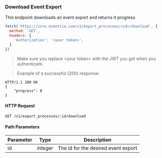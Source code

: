 ### Download Event Export

This endpoint downloads an event export and returns it progress

```javascript
fetch('https://core.eventtia.com/v1/export_processes/<id>/download', {
  method: 'GET',
  headers: {
    'Authorization': '<your token>',
  }
})
```

> Make sure you replace &lt;your token&gt; with the JWT you get when you authenticate. 

> Example of a successful (200) response:

```http
HTTP/1.1 200 OK
{
    "progress": 0
}
```

#### HTTP Request
`GET /v1/export_processes/:id/download`

#### Path Parameters

Parameter |  Type  | Description
--------- |  ----  | -----------
id | integer | The id for the desired event export




